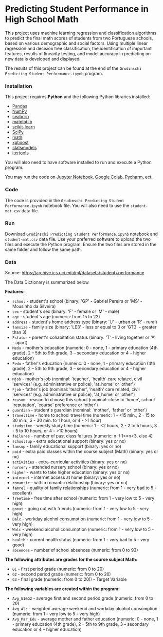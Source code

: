 # Predicting Student Performance in High School Math 
This project uses machine learning regression and classification algorithms to predict the final math scores of students from two Portuguese schools, based on various demographic and social factors.  Using multiple linear regression and decision tree classification, the identification of important features, results of linearity testing, and model accuracy in predicting on new data is developed and displayed.  

The results of this project can be found at the end of the `Grudinschi Predicting Student Performance.ipynb` program.

### Installation

This project requires **Python** and the following Python libraries installed:


- [Pandas](http://pandas.pydata.org/)
- [NumPy](http://www.numpy.org/)
- [seaborn](https://seaborn.pydata.org/)
- [matplotlib](http://matplotlib.org/)
- [scikit-learn](http://scikit-learn.org/stable/)
- [SciPy](https://scipy.org/)
- [math](https://docs.python.org/3/library/math.html)
- [xgboost](https://pypi.org/project/xgboost/)
- [statsmodels](https://pypi.org/project/statsmodels/)
- [itertools](https://docs.python.org/3/library/itertools.html)

You will also need to have software installed to run and execute a Python program. 

You may run the code on [Jupyter Notebook](http://jupyter.org/install.html), [Google Colab](https://www.freecodecamp.org/news/google-colaboratory-python-code-in-your-google-drive/#:~:text=To%20run%20the%20code%20in,having%20to%20install%20them%20first.), [Pycharm](https://www.jetbrains.com/help/pycharm/installation-guide.html), ect.

### Code

The code is provided in the `Grudinschi Predicting Student Performance.ipynb` notebook file.  You will also need to use the `student-mat.csv` data file.


### Run

Download `Grudinschi Predicting Student Performance.ipynb` notebook and `student-mat.csv` data file.  Use your preferred software to upload the two files and execute the Python program.  Ensure the two files are stored in the same folder and follow the same path.

### Data
Source: https://archive.ics.uci.edu/ml/datasets/student+performance

The Data Dictionary is summarized below.

**Features:**

- `school` - student's school (binary: 'GP' - Gabriel Pereira or 'MS' - Mousinho da Silveira)
- `sex` - student's sex (binary: 'F' - female or 'M' - male)
- `age` - student's age (numeric: from 15 to 22)
- `address` - student's home address type (binary: 'U' - urban or 'R' - rural)
- `famsize` - family size (binary: 'LE3' - less or equal to 3 or 'GT3' - greater than 3)
- `Pstatus` - parent's cohabitation status (binary: 'T' - living together or 'A' - apart)
- `Medu` - mother's education (numeric: 0 - none, 1 - primary education (4th grade), 2 – 5th to 9th grade, 3 – secondary education or 4 – higher education)
- `Fedu` - father's education (numeric: 0 - none, 1 - primary education (4th grade), 2 – 5th to 9th grade, 3 – secondary education or 4 – higher education)
- `Mjob` - mother's job (nominal: 'teacher', 'health' care related, civil 'services' (e.g. administrative or police), 'at_home' or 'other')
- `Fjob` - father's job (nominal: 'teacher', 'health' care related, civil 'services' (e.g. administrative or police), 'at_home' or 'other')
- `reason` - reason to choose this school (nominal: close to 'home', school 'reputation', 'course' preference or 'other')
- `guardian` - student's guardian (nominal: 'mother', 'father' or 'other')
- `traveltime` - home to school travel time (numeric: 1 - <15 min., 2 - 15 to 30 min., 3 - 30 min. to 1 hour, or 4 - >1 hour)
- `studytime` - weekly study time (numeric: 1 - <2 hours, 2 - 2 to 5 hours, 3 - 5 to 10 hours, or 4 - >10 hours)
- `failures` - number of past class failures (numeric: n if 1<=n<3, else 4)
- `schoolsup` - extra educational support (binary: yes or no)
- `famsup` - family educational support (binary: yes or no)
- `paid` - extra paid classes within the course subject (Math) (binary: yes or no)
- `activities` - extra-curricular activities (binary: yes or no)
- `nursery` - attended nursery school (binary: yes or no)
- `higher` - wants to take higher education (binary: yes or no)
- `internet` - internet access at home (binary: yes or no)
- `romantic` - with a romantic relationship (binary: yes or no)
- `famrel` - quality of family relationships (numeric: from 1 - very bad to 5 - excellent)
- `freetime` - free time after school (numeric: from 1 - very low to 5 - very high)
- `goout` - going out with friends (numeric: from 1 - very low to 5 - very high)
- `Dalc` - workday alcohol consumption (numeric: from 1 - very low to 5 - very high)
- `Walc` - weekend alcohol consumption (numeric: from 1 - very low to 5 - very high)
- `health` - current health status (numeric: from 1 - very bad to 5 - very good)
- `absences` - number of school absences (numeric: from 0 to 93)
 
**The following attributes are grades for the course subject Math:**

- `G1` - first period grade (numeric: from 0 to 20)
- `G2` - second period grade (numeric: from 0 to 20)
- `G3` - final grade (numeric: from 0 to 20)) - Target Variable

**The following variables are created within the program:**

- `Avg_G1&G2` - average first and second period grade (numeric: from 0 to 20)
- `Avg_Alc` - weighted average weekend and workday alcohol consumption (numeric: from 1 - very low to 5 - very high)
- `Avg_Par_Edu` - average mother and father education (numeric: 0 - none, 1 - primary education (4th grade), 2 – 5th to 9th grade, 3 – secondary education or 4 – higher education)
